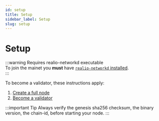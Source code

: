 ```yaml
---
id: setup
title: Setup
sidebar_label: Setup
slug: setup
---
```


# Setup

:::warning Requires realio-networkd executable  
To join the mainet you **must** have [`realio-networkd` installed](/fullnode/setup).  
:::

To become a validator, these instructions apply:

1. [Create a full node](/fullnode/setup)
2. [Become a validator](/validators/setup)

:::important Tip
Always verify the genesis sha256 checksum, the binary version, the chain-id, before starting your node.
:::

